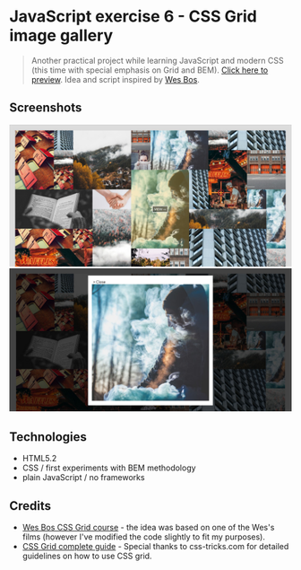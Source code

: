 # JavaScript exercise 6 - CSS Grid image gallery
> Another practical project while learning JavaScript and modern CSS (this time with special emphasis on Grid and BEM). [Click here to preview](https://karbudzik.github.io/JavaScript-exercise-6-CSS-grid-image-gallery/).
> Idea and script inspired by [Wes Bos](https://wesbos.com).

## Screenshots
![Image_gallery_screenshot](/screenshots/1.jpg)
![Opened_image_screenshot](/screenshots/2.jpg)

## Technologies
* HTML5.2
* CSS / first experiments with BEM methodology
* plain JavaScript / no frameworks

## Credits
* [Wes Bos CSS Grid course](https://wesbos.com/announcing-my-css-grid-course/) - the idea was based on one of the Wes's films (however I've modified the code slightly to fit my purposes).
* [CSS Grid complete guide](https://css-tricks.com/snippets/css/complete-guide-grid/) - Special thanks to css-tricks.com for detailed guidelines on how to use CSS grid.

